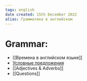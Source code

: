 ```yaml
---
tags: english
date created: 15th December 2022
alias: Грамматика в английском
---
```




# **Grammar:**
- [[Времена в английском языке]]
- [Условные предложения](english_Условные%20предложения.md)
- [[Adjectives & Adverbs]]
- [[Questions]]
